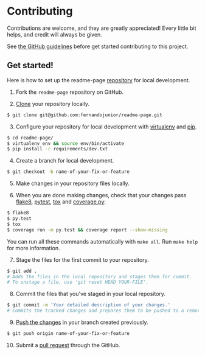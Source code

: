 # Contributing

Contributions are welcome, and they are greatly appreciated! Every little bit helps, and credit will always be given.

See [the GitHub guidelines](https://guides.github.com/activities/contributing-to-open-source/) before get started contributing to this project.

## Get started!

Here is how to set up the readme-page [repository](https://help.github.com/articles/creating-a-new-repository/) for local development.

1. Fork the `readme-page` repository on GitHub.

2. [Clone](https://help.github.com/articles/cloning-a-repository/) your repository locally.

  ```sh
  $ git clone git@github.com:fernandojunior/readme-page.git
  ```

3.  Configure your repository for local development with [virtualenv](https://virtualenv.pypa.io/) and [pip](https://pip.pypa.io/).

  ```sh
  $ cd readme-page/
  $ virtualenv env && source env/bin/activate
  $ pip install -r requirements/dev.txt
  ```

4. Create a branch for local development.

  ```sh
  $ git checkout -b name-of-your-fix-or-feature
  ```

5. Make changes in your repository files locally.

6. When you are done making changes, check that your changes pass [flake8](https://flake8.readthedocs.org/), [pytest](http://pytest.org/), [tox](https://tox.readthedocs.org/) and [coverage.py](https://coverage.readthedocs.org/):

  ```sh
  $ flake8
  $ py.test
  $ tox
  $ coverage run -m py.test && coverage report --show-missing
  ```

  You can run all these commands automatically with `make all`. Run `make help` for more information.

7. Stage the files for the first commit to your repository.

  ```sh
  $ git add .
  # Adds the files in the local repository and stages them for commit.
  # To unstage a file, use 'git reset HEAD YOUR-FILE'.
  ```

8. Commit the files that you've staged in your local repository.

  ```sh
  $ git commit -m 'Your detailed description of your changes.'
  # Commits the tracked changes and prepares them to be pushed to a remote repository.
  ```

9. [Push the changes](https://help.github.com/articles/pushing-to-a-remote/) in your branch created previously.

  ```sh
  $ git push origin name-of-your-fix-or-feature
  ```

10. Submit a [pull request](https://help.github.com/articles/using-pull-requests/) through the GitHub.
